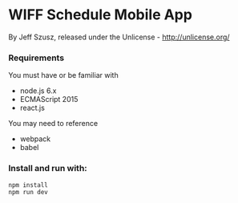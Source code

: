 # WIFF Schedule Mobile App
By Jeff Szusz, released under the Unlicense - <http://unlicense.org/>

### Requirements
You must have or be familiar with
- node.js 6.x
- ECMAScript 2015
- react.js

You may need to reference
- webpack
- babel

### Install and run with:
```
npm install
npm run dev
```
